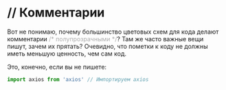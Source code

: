 # // Комментарии

Вот не понимаю, почему большинство цветовых схем для кода делают комментарии <span style = "opacity: 0.35">/* полупрозрачными */</span>? Там же часто важные вещи пишут, зачем их прятать? Очевидно, что пометки к коду не должны иметь меньшую ценность, чем сам код.

Это, конечно, если вы не пишете:
```js
import axios from 'axios' // Импортируем axios
```
